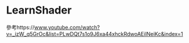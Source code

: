 # LearnShader
 參考https://www.youtube.com/watch?v=_izW_q5GrOc&list=PLwDQt7s1o9J6xa44xhckRdwoAEilNeiKc&index=1
